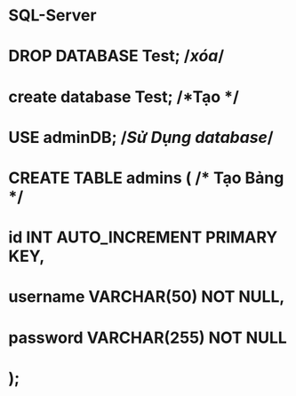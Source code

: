 # SQL-Server
# DROP DATABASE Test; /*xóa*/
# create database Test; /*Tạo */
# USE adminDB; /*Sử Dụng database*/
# CREATE TABLE admins ( /* Tạo Bảng */
#  id INT AUTO_INCREMENT PRIMARY KEY,
#  username VARCHAR(50) NOT NULL,
#  password VARCHAR(255) NOT NULL
# );
